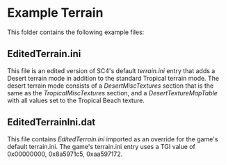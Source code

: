 # Example Terrain

This folder contains the following example files:

## EditedTerrain.ini

This file is an edited version of SC4's default _terrain.ini_ entry that adds a Desert terrain mode in addition to the standard
Tropical terrain mode.
The desert terrain mode consists of a _DesertMiscTextures_ section that is the same as the _TropicalMiscTextures_ section, and a
_DesertTextureMapTable_ with all values set to the Tropical Beach texture.

## EditedTerrainIni.dat

This file contains _EditedTerrain.ini_ imported as an override for the game's default terrain.ini. The game's terrain.ini entry
uses a TGI value of 0x00000000, 0x8a5971c5, 0xaa597172.